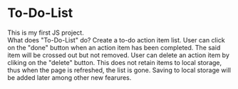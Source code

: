 # To-Do-List
This is my first JS project.  
What does "To-Do-List" do?
Create a to-do action item list.
User can click on the "done" button when an action item has been completed.  The said item will be crossed out but not removed.
User can delete an action item by cliking on the "delete" button.
This does not retain items to local storage, thus when the page is refreshed, the list is gone. 
Saving to local storage will be added later among other new fearures.
